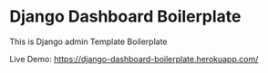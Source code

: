 # Django Dashboard Boilerplate

This is Django admin Template Boilerplate

Live Demo: https://django-dashboard-boilerplate.herokuapp.com/
